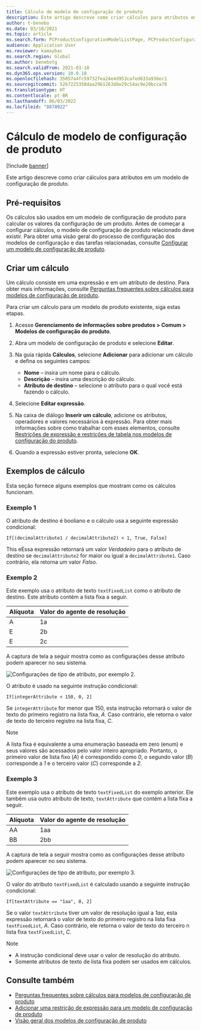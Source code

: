 ```yaml
---
title: Cálculo de modelo de configuração de produto
description: Este artigo descreve como criar cálculos para atributos em um modelo de configuração de produto
author: t-benebo
ms.date: 03/18/2021
ms.topic: article
ms.search.form: PCProductConfigurationModelListPage, PCProductConfigurationModelDetails
audience: Application User
ms.reviewer: kamaybac
ms.search.region: Global
ms.author: benebotg
ms.search.validFrom: 2021-03-18
ms.dyn365.ops.version: 10.0.18
ms.openlocfilehash: 35057a4fc59732fea24e4d953cafed633a936ec1
ms.sourcegitcommit: 52b7225350daa29b1263d8e29c54ac9e20bcca70
ms.translationtype: HT
ms.contentlocale: pt-BR
ms.lasthandoff: 06/03/2022
ms.locfileid: "8878922"
---
```

# <a name="product-configuration-model-calculations"></a>Cálculo de modelo de configuração de produto

[!include [banner](../includes/banner.md)]

Este artigo descreve como criar cálculos para atributos em um modelo de configuração de produto.

## <a name="prerequisites"></a>Pré-requisitos

Os cálculos são usados em um modelo de configuração de produto para calcular os valores da configuração de um produto. Antes de começar a configurar cálculos, o modelo de configuração de produto relacionado deve existir. Para obter uma visão geral do processo de configuração dos modelos de configuração e das tarefas relacionadas, consulte [Configurar um modelo de configuração de produto](set-up-maintain-product-configuration-model.md).

## <a name="create-a-calculation"></a>Criar um cálculo

Um cálculo consiste em uma expressão e em um atributo de destino. Para obter mais informações, consulte [Perguntas frequentes sobre cálculos para modelos de configuração de produto](calculate-product-configuration-models.md).

Para criar um cálculo para um modelo de produto existente, siga estas etapas.

1. Acesse **Gerenciamento de informações sobre produtos \> Comum \> Modelos de configuração do produto**.
1. Abra um modelo de configuração de produto e selecione **Editar**.
1. Na guia rápida **Cálculos**, selecione **Adicionar** para adicionar um cálculo e defina os seguintes campos:

    - **Nome** – insira um nome para o cálculo.
    - **Descrição** – insira uma descrição do cálculo.
    - **Atributo de destino** – selecione o atributo para o qual você está fazendo o cálculo.

1. Selecione **Editar expressão**.
1. Na caixa de diálogo **Inserir um cálculo**, adicione os atributos, operadores e valores necessários à expressão. Para obter mais informações sobre como trabalhar com esses elementos, consulte [Restrições de expressão e restrições de tabela nos modelos de configuração do produto](expression-constraints-table-constraints-product-configuration-models.md).
1. Quando a expressão estiver pronta, selecione **OK**.

## <a name="calculation-examples"></a>Exemplos de cálculo

Esta seção fornece alguns exemplos que mostram como os cálculos funcionam.

### <a name="example-1"></a>Exemplo 1

O atributo de destino é booliano e o cálculo usa a seguinte expressão condicional:

`If[(decimalAttribute1 / decimalAttribute2) < 1, True, False]`

This eEssa expressão retornará um valor *Verdadeiro* para o atributo de destino se `decimalAttribute2` for maior ou igual a `decimalAttribute1`. Caso contrário, ela retorna um valor *Falso*.

### <a name="example-2"></a>Exemplo 2

Este exemplo usa o atributo de texto `textFixedList` como o atributo de destino. Este atributo contém a lista fixa a seguir.

| Alíquota | Valor do agente de resolução |
|---|---|
| A | 1a |
| E | 2b |
| E | 2c |

A captura de tela a seguir mostra como as configurações desse atributo podem aparecer no seu sistema.

![Configurações de tipo de atributo, por exemplo 2.](media/model-calculations-example2.png "Configurações de tipo de atributo, por exemplo 2")

O atributo é usado na seguinte instrução condicional:

`If[integerAttribute < 150, 0, 2]`

Se `integerAttribute` for menor que 150, esta instrução retornará o valor de texto do primeiro registro na lista fixa, *A*. Caso contrário, ele retorna o valor de texto do terceiro registro na lista fixa, *C*.

> [!NOTE]
> A lista fixa é equivalente a uma enumeração baseada em zero (enum) e seus valores são acessados pelo valor inteiro apropriado. Portanto, o primeiro valor de lista fixo (*A*) é correspondido como *0*, o segundo valor (*B*) corresponde a *1* e o terceiro valor (*C*) corresponde a *2*.

### <a name="example-3"></a>Exemplo 3

Este exemplo usa o atributo de texto `textFixedList` do exemplo anterior. Ele também usa outro atributo de texto, `textAttribute` que contém a lista fixa a seguir.

| Alíquota | Valor do agente de resolução |
|---|---|
| AA | 1aa |
| BB | 2bb |

A captura de tela a seguir mostra como as configurações desse atributo podem aparecer no seu sistema.

![Configurações de tipo de atributo, por exemplo 3.](media/model-calculations-example3.png "Configurações de tipo de atributo, por exemplo 3")

O valor do atributo `textFixedList` é calculado usando a seguinte instrução condicional:

`If[textAttribute == "1aa", 0, 2]`

Se o valor `textAttribute` tiver um valor de resolução igual a *1aa*, esta expressão retornará o valor de texto do primeiro registro na lista fixa `textFixedList`, *A*. Caso contrário, ele retorna o valor de texto do terceiro n lista fixa `textFixedList`, *C*.

> [!NOTE]
> - A instrução condicional deve usar o valor de resolução do atributo.
> - Somente atributos de texto de lista fixa podem ser usados em cálculos.

## <a name="see-also"></a>Consulte também

- [Perguntas frequentes sobre cálculos para modelos de configuração de produto](calculate-product-configuration-models.md)
- [Adicionar uma restrição de expressão para um modelo de configuração de produto](tasks/add-expression-constraint-product-configuration-model.md)
- [Visão geral dos modelos de configuração de produto](product-configuration-models.md)
